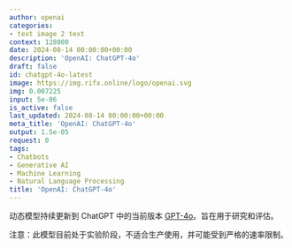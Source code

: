 ```yaml
---
author: openai
categories:
- text image 2 text
context: 128000
date: 2024-08-14 00:00:00+00:00
description: 'OpenAI: ChatGPT-4o'
draft: false
id: chatgpt-4o-latest
image: https://img.rifx.online/logo/openai.svg
img: 0.007225
input: 5e-06
is_active: false
last_updated: 2024-08-14 00:00:00+00:00
meta_title: 'OpenAI: ChatGPT-4o'
output: 1.5e-05
request: 0
tags:
- Chatbots
- Generative AI
- Machine Learning
- Natural Language Processing
title: 'OpenAI: ChatGPT-4o'
---
```











动态模型持续更新到 ChatGPT 中的当前版本 [GPT-4o](/openai/gpt-4o)。旨在用于研究和评估。

注意：此模型目前处于实验阶段，不适合生产使用，并可能受到严格的速率限制。


